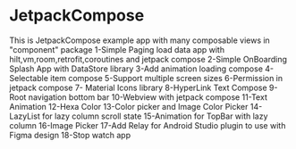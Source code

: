 # JetpackCompose
This is JetpackCompose example app with many composable views in "component" package
1-Simple Paging load data app with hilt,vm,room,retrofit,coroutines and jetpack compose
2-Simple OnBoarding Splash App with DataStore library
3-Add animation loading compose 
4-Selectable item compose
5-Support multiple screen sizes
6-Permission in jetpack compose
7- Material Icons library
8-HyperLink Text Compose
9-Root navigation bottom bar
10-Webview with jetpack compose
11-Text Animation
12-Hexa Color
13-Color picker and Image Color Picker
14-LazyList for lazy column scroll state
15-Animation for TopBar with lazy column
16-Image Picker
17-Add Relay for Android Studio plugin to use with Figma design
18-Stop watch app

